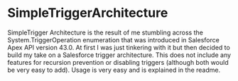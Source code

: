 # SimpleTriggerArchitecture
SimpleTrigger Architecture is the result of me stumbling across the System.TriggerOperation enumeration that was introduced in Salesforce Apex API version 43.0. At first I was just tinkering with it but then decided to build my take on a Salesforce trigger architecture. This does not include any features for recursion prevention or disabling triggers (although both would be very easy to add). Usage is very easy and is explained in the readme. 
